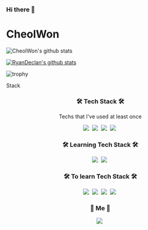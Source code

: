 ### Hi there 👋
# CheolWon

![CheolWon's github stats](https://github-readme-stats.vercel.app/api?username=RyanDeclan&show_icons=true)

[![RyanDeclan's github stats](https://github-readme-stats.vercel.app/api/top-langs/?username=RyanDeclan&show_icons=true&hide_border=true&title_color=004386&icon_color=004386&layout=compact)](https://github.com/RyanDeclan)

![trophy](https://github-profile-trophy.vercel.app/?username=RyanDeclan)


<!--
**RyanDeclan/RyanDeclan** is a ✨ _special_ ✨ repository because its `README.md` (this file) appears on your GitHub profile.

Here are some ideas to get you started:

- 🔭 I’m currently working on ...
- 🌱 I’m currently learning ...
- 👯 I’m looking to collaborate on ...
- 🤔 I’m looking for help with ...
- 💬 Ask me about ...
- 📫 How to reach me: ...
- 😄 Pronouns: ...
- ⚡ Fun fact: ...
-->

Stack



<h3 align="center">🛠 Tech Stack 🛠</h3>

<p align="center"> Techs that I've used at least once </p>

<p align="center">
  <img src="https://img.shields.io/badge/Python-3766AB?style=flat-square&logo=Python&logoColor=white"/></a>&nbsp 
  <img src="https://img.shields.io/badge/Javascript-ffb13b?style=flat-square&logo=javascript&logoColor=white"/></a>&nbsp 
  <img src="https://img.shields.io/badge/css-1572B6?style=flat-square&logo=css3&logoColor=white"/></a>&nbsp
  <img src="https://img.shields.io/badge/React-61DAFB?style=flat-square&logo=React&logoColor=white"/></a>&nbsp 
  <br>
</p>

<h3 align="center">🛠 Learning Tech Stack 🛠</h3>
<p align="center">
  <img src="https://img.shields.io/badge/Node.js-339933?style=flat-square&logo=Node.js&logoColor=white"/></a>&nbsp
  <img src="https://img.shields.io/badge/TypeScript-3178C6?style=flat-square&logo=TypeScript&logoColor=white"/></a>&nbsp
  
</p>

<h3 align="center">🛠 To learn Tech Stack 🛠</h3>
<p align="center">
  <img src="https://img.shields.io/badge/Next.js-000000?style=flat-square&logo=Next.js&logoColor=white"/></a>&nbsp
  <img src="https://img.shields.io/badge/aws-333664?style=flat-square&logo=amazon-aws&logoColor=white"/></a>&nbsp
  <img src="https://img.shields.io/badge/Cloudflare-F38020?style=flat-square&logo=Cloudflare&logoColor=white"/></a>&nbsp
  <img src="https://img.shields.io/badge/Tailwind-CSS-06B6D4?style=flat-square&logo=Tailwind-CSS&logoColor=white"/></a>&nbsp
  
</p>


<h3 align="center"> 🧸 Me 🧸 </h3>
<p align="center">
  <a href="https://html-jc.tistory.com/"><img src="https://img.shields.io/badge/Tech%20Blog-11B48A?style=flat-square&logo=Vimeo&logoColor=white&link=https://html-jc.tistory.com"/></a>&nbsp
